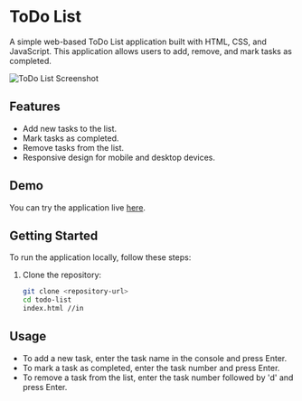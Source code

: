 # ToDo List

A simple web-based ToDo List application built with HTML, CSS, and JavaScript. This application allows users to add, remove, and mark tasks as completed.

![ToDo List Screenshot](screenshot.png)

## Features

- Add new tasks to the list.
- Mark tasks as completed.
- Remove tasks from the list.
- Responsive design for mobile and desktop devices.

## Demo

You can try the application live [here](<https://65f8a0825dba5815c3f8f2d7--starlit-otter-4ac44c.netlify.app/>).

## Getting Started

To run the application locally, follow these steps:

1. Clone the repository:

   ```bash
   git clone <repository-url>
   cd todo-list
   index.html //in
   
## Usage

- To add a new task, enter the task name in the console and press Enter.
- To mark a task as completed, enter the task number and press Enter.
- To remove a task from the list, enter the task number followed by 'd' and press Enter.

